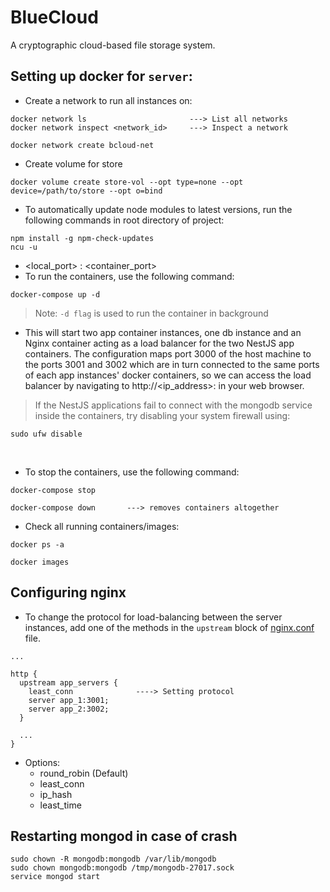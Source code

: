 # BlueCloud
A cryptographic cloud-based file storage system.


## Setting up docker for `server`:

- Create a network to run all instances on: 
```
docker network ls                       ---> List all networks
docker network inspect <network_id>     ---> Inspect a network

docker network create bcloud-net
```
- Create volume for store
```
docker volume create store-vol --opt type=none --opt device=/path/to/store --opt o=bind
```

- To automatically update node modules to latest versions, run the following commands in root directory of project: 
```
npm install -g npm-check-updates
ncu -u
```
- <local_port> : <container_port>
- To run the containers, use the following command: 

```
docker-compose up -d
```
> Note: `-d flag` is used to run the container in background

- This will start two app container instances, one db instance and an Nginx container acting as a load balancer for the two NestJS app containers. The configuration maps port 3000 of the host machine to the ports 3001 and 3002 which are in turn connected to the same ports of each app instances' docker containers, so we can access the load balancer by navigating to http://<ip_address>:<port> in your web browser.

> If the NestJS applications fail to connect with the mongodb service inside the containers, try disabling your system firewall using:
```
sudo ufw disable
```

<br>

- To stop the containers, use the following command: 

```
docker-compose stop

docker-compose down       ---> removes containers altogether
```

- Check all running containers/images:
```
docker ps -a

docker images
```

## Configuring nginx 

- To change the protocol for load-balancing between the server instances, add one of the methods in the `upstream` block of [nginx.conf](load-balancer/nginx.conf) file.

```
...

http {
  upstream app_servers {
    least_conn              ----> Setting protocol
    server app_1:3001;
    server app_2:3002;
  }

  ...
}

```

- Options:
    - round_robin (Default)
    - least_conn
    - ip_hash
    - least_time

## Restarting mongod in case of crash

```
sudo chown -R mongodb:mongodb /var/lib/mongodb 
sudo chown mongodb:mongodb /tmp/mongodb-27017.sock
service mongod start
```